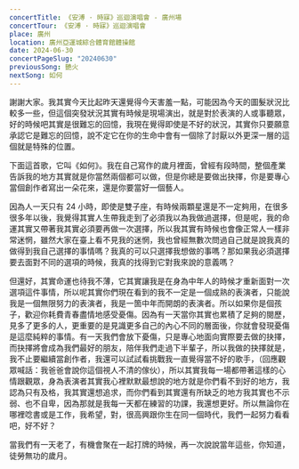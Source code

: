```yaml
---
concertTitle: 《安溥 · 時寐》巡迴演唱會 - 廣州場
concertTour: 《安溥 · 時寐》巡迴演唱會
place: 廣州
location: 廣州亞運城綜合體育館體操館
date: 2024-06-30
concertPageSlug: "20240630"
previousSong: 艷火
nextSong: 如何
---
```

謝謝大家。我其實今天比起昨天還覺得今天害羞一點，可能因為今天的圖髮狀況比較多一些，但這個突發狀況其實有時候是現場演出，就是對於表演的人或事聽眾，好的時候吧其實是很難忘的回憶，我現在覺得即使是不好的狀況，其實你只要願意承認它是難忘的回憶，說不定它在你的生命中會有一個除了討厭以外更深一層的這個就是特殊的位置。

下面這首歌，它叫《如何》。我在自己寫作的歲月裡面，曾經有段時間，整個產業告訴我的地方其實就是你當然兩個都可以做，但是你總是要做出抉擇，你是要專心當個創作者寫出一朵花來，還是你要當好一個藝人。

因為人一天只有 24 小時，即使是雙子座，有時候兩顆星還是不一定夠用，在很多很多年以後，我覺得其實人生帶我走到了必須我以為我做過選擇，但是呢，我的命運其實又帶著我其實必須要再做一次選擇，所以我其實有時候也會像正常人一樣非常迷惘，雖然大家在臺上看不見我的迷惘，我也曾經無數次問過自己就是說我真的做得到我自己選擇的事情嗎？我真的可以只選擇我想做的事嗎？那如果我必須選擇要去面對不同的選項的時候，我真的找得到它對我來說的意義嗎？

但還好，其實命運也待我不薄，它其實讓我是在身為中年人的時候才重新面對一次選項這件事情，所以呢其實你們現在看到的我不一定是一個成熟的表演者，只能說我是一個無限努力的表演者，我是一箇中年而開朗的表演者。所以如果你是個孩子，歡迎你耗費青春盡情地感受憂傷。因為有一天當你其實也累積了足夠的閱歷，見多了更多的人，更重要的是見識更多自己的內心不同的層面後，你就會發現憂傷是這麼純粹的事情。有一天我們會放下憂傷，只是專心地面向實際要去做的抉擇，而抉擇將會成為我們最好的朋友，陪伴我們走過下半輩子，所以我做的抉擇就是，我不止要繼續當創作者，我還可以試試看挑戰我一直覺得當不好的歌手，（回應觀眾喊話：我爸爸會說你這個視人不清的傢伙），所以其實我每一場都帶著這樣的心情跟觀眾，身為表演者其實我心裡默默最想說的地方就是你們看不到好的地方，我認為只有及格，我其實還想追求，而你們看到其實還有所缺乏的地方我其實也不示弱、也不自卑，因為那就是我每一天都在練習的功課，我還想更好。所以無論你在哪裡唸書或是工作，我希望，對，很高興跟你生在同一個時代，我們一起努力看看吧，好不好？

當我們有一天老了，有機會聚在一起打牌的時候，再一次說說當年這些，你知道，徒勞無功的歲月。